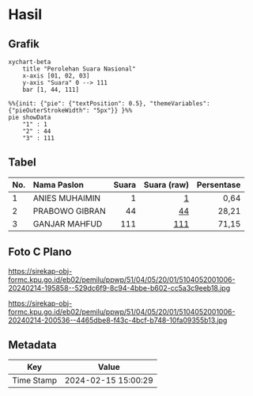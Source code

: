 # Hasil

## Grafik

```mermaid
xychart-beta
    title "Perolehan Suara Nasional"
    x-axis [01, 02, 03]
    y-axis "Suara" 0 --> 111
    bar [1, 44, 111]
```

```mermaid
%%{init: {"pie": {"textPosition": 0.5}, "themeVariables": {"pieOuterStrokeWidth": "5px"}} }%%
pie showData
    "1" : 1
    "2" : 44
    "3" : 111
```

## Tabel

| No. | Nama Paslon    | Suara | Suara (raw) | Persentase |
|:--- |:-------------- | -----:| -----------:| ----------:|
| 1   | ANIES MUHAIMIN | 1     | [1][p-1]    | 0,64       |
| 2   | PRABOWO GIBRAN | 44    | [44][p-2]   | 28,21      |
| 3   | GANJAR MAHFUD  | 111   | [111][p-3]  | 71,15      |


[p-1]: https://github.com/gigit-pemilu/pemilu-2024/blob/main/pilpres/hitung-suara/sub/51-bali/sub/04-gianyar/sub/05-ubud/sub/2001-lodtunduh/sub/006-tps/sub/paslon-1.txt
[p-2]: https://github.com/gigit-pemilu/pemilu-2024/blob/main/pilpres/hitung-suara/sub/51-bali/sub/04-gianyar/sub/05-ubud/sub/2001-lodtunduh/sub/006-tps/sub/paslon-2.txt
[p-3]: https://github.com/gigit-pemilu/pemilu-2024/blob/main/pilpres/hitung-suara/sub/51-bali/sub/04-gianyar/sub/05-ubud/sub/2001-lodtunduh/sub/006-tps/sub/paslon-3.txt

## Foto C Plano

https://sirekap-obj-formc.kpu.go.id/eb02/pemilu/ppwp/51/04/05/20/01/5104052001006-20240214-195858--529dc6f9-8c94-4bbe-b602-cc5a3c9eeb18.jpg

https://sirekap-obj-formc.kpu.go.id/eb02/pemilu/ppwp/51/04/05/20/01/5104052001006-20240214-200536--4465dbe8-f43c-4bcf-b748-10fa09355b13.jpg


## Metadata

| Key        | Value               |
| ---------- | ------------------- |
| Time Stamp | 2024-02-15 15:00:29 |



